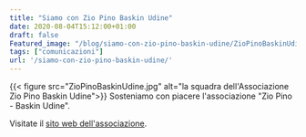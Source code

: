 ```yaml
---
title: "Siamo con Zio Pino Baskin Udine"
date: 2020-08-04T15:12:00+01:00
draft: false
Featured_image: "/blog/siamo-con-zio-pino-baskin-udine/ZioPinoBaskinUdine.jpg"
tags: ["comunicazioni"]
url: '/siamo-con-zio-pino-baskin-udine/'
---
```


{{< figure src="ZioPinoBaskinUdine.jpg" alt="la squadra dell'Associazione Zio Pino Baskin Udine">}}
Sosteniamo con piacere l'associazione "Zio Pino - Baskin Udine".

Visitate il [sito web dell'associazione](https://www.ziopinobaskinudine.it).